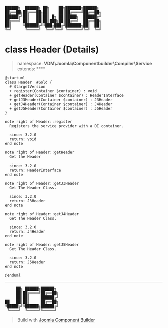 ```
██████╗  ██████╗ ██╗    ██╗███████╗██████╗
██╔══██╗██╔═══██╗██║    ██║██╔════╝██╔══██╗
██████╔╝██║   ██║██║ █╗ ██║█████╗  ██████╔╝
██╔═══╝ ██║   ██║██║███╗██║██╔══╝  ██╔══██╗
██║     ╚██████╔╝╚███╔███╔╝███████╗██║  ██║
╚═╝      ╚═════╝  ╚══╝╚══╝ ╚══════╝╚═╝  ╚═╝
```
# class Header (Details)
> namespace: **VDM\Joomla\Componentbuilder\Compiler\Service**
> extends: ****
```uml
@startuml
class Header  #Gold {
  # $targetVersion
  + register(Container $container) : void
  + getHeader(Container $container) : HeaderInterface
  + getJ3Header(Container $container) : J3Header
  + getJ4Header(Container $container) : J4Header
  + getJ5Header(Container $container) : J5Header
}

note right of Header::register
  Registers the service provider with a DI container.

  since: 3.2.0
  return: void
end note

note right of Header::getHeader
  Get the Header

  since: 3.2.0
  return: HeaderInterface
end note

note right of Header::getJ3Header
  Get The Header Class.

  since: 3.2.0
  return: J3Header
end note

note right of Header::getJ4Header
  Get The Header Class.

  since: 3.2.0
  return: J4Header
end note

note right of Header::getJ5Header
  Get The Header Class.

  since: 3.2.0
  return: J5Header
end note
 
@enduml
```

---
```
     ██╗ ██████╗██████╗
     ██║██╔════╝██╔══██╗
     ██║██║     ██████╔╝
██   ██║██║     ██╔══██╗
╚█████╔╝╚██████╗██████╔╝
 ╚════╝  ╚═════╝╚═════╝
```
> Build with [Joomla Component Builder](https://git.vdm.dev/joomla/Component-Builder)

